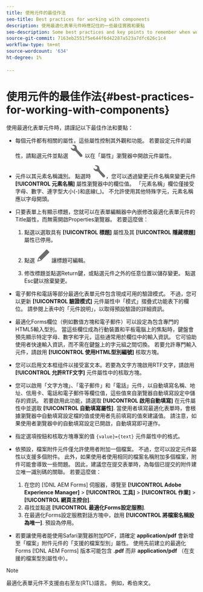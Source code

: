```yaml
---
title: 使用元件的最佳作法
seo-title: Best practices for working with components
description: 使用最適化表單元件時應記住的一些最佳實務和要點
seo-description: Some best practices and key points to remember when working with Adaptive Form components
source-git-commit: 7163eb2551f5e644f6d42287a523a7dfc626c1c4
workflow-type: tm+mt
source-wordcount: '634'
ht-degree: 1%

---
```



# 使用元件的最佳作法{#best-practices-for-working-with-components}

使用最適化表單元件時，請謹記以下最佳作法和要點：

* 每個元件都有相關的屬性，這些屬性控制其外觀和功能。 若要設定元件的屬性，請點選元件並點選 ![屬性](assets/Smock_Wrench_18_N.svg) 以在「屬性」瀏覽器中開啟元件屬性。
* 元件以其元素名稱識別。 點選時 ![屬性](assets/Smock_Wrench_18_N.svg)，您可以透過變更元件名稱來變更元件 **[!UICONTROL 元素名稱]** 屬性瀏覽器中的欄位值。 「元素名稱」欄位僅接受字母、數字、連字型大小(-)和底線(_)。 不允許使用其他特殊字元，元素名稱應以字母開頭。

* 只要表單上有顯示標題，您就可以在表單編輯器中內嵌修改最適化表單元件的Title屬性，而無需開啟Properties瀏覽器。 若要這麼做：

   1. 點選以選取具有 **[!UICONTROL 標題]** 屬性及其 **[!UICONTROL 隱藏標題]** 屬性已停用。

   1. 點選 ![編輯圖示](assets/Smock_Edit_18_N.svg) 讓標題可編輯。

   1. 修改標題並點選Return鍵，或點選元件之外的任意位置以儲存變更。 點選Esc鍵以捨棄變更。

* 電子郵件和電話等部分最適化表單元件包含現成可用的驗證模式。 不過，您可以更新 **[!UICONTROL 驗證模式]** 元件屬性中「模式」摺疊式功能表下的欄位。 請參閱上表中的「元件說明」，以取得預設驗證的詳細資訊。

* 最適化Forms欄位（例如數值方塊和電子郵件）可以設定為包含專門的HTML5輸入型別。 當這些欄位成為行動裝置和平板電腦上的焦點時，鍵盤會預先顯示特定字母、數字和字元，這些通常用於欄位中的輸入資訊。 它可協助使用者快速輸入資訊，而不需在鍵盤上的字元組之間切換。 若要允許專門輸入元件，請啟用 **[!UICONTROL 使用HTML型別編號]** 核取方塊。

* 您可以启用文本框组件以接受富文本。若要為文字方塊啟用RTF文字，請啟用 **[!UICONTROL 允許RTF文字]** 元件屬性中的核取方塊。

* 您可以啟用「文字方塊」、「電子郵件」和「電話」元件，以自動填寫名稱、地址、信用卡、電話和電子郵件等欄位值，這些值來自瀏覽器自動填寫設定中儲存的資訊。 若要啟用此功能，請選取 **[!UICONTROL 啟用自動填寫]** 在元件屬性中並選取 **[!UICONTROL 自動填寫屬性]**. 當使用者填寫最適化表單時，會根據瀏覽器中自動填寫設定檔的值或使用者先前填寫的值來建議值。 請注意，如果使用者瀏覽器中的自動填寫設定已開啟，自動填寫即可運作。

* 指定選項按鈕和核取方塊專案的值 `{value}={text}` 元件屬性中的格式。
* 依預設，檔案附件元件僅允許使用者附加一個檔案。 不過，您可以設定元件屬性以支援多個附件。 此外，如果使用者使用相同的檔案名稱附加多個檔案，附件可能會導致一些問題。 因此，建議您在提交表單時，為每個已提交的附件建立唯一識別碼的關聯。 若要這麼做：

   1. 在您的 [!DNL AEM Forms] 伺服器，導覽至 **[!UICONTROL Adobe Experience Manager]** > **[!UICONTROL 工具]** > **[!UICONTROL 作業]** > **[!UICONTROL 網頁主控台]**.
   1. 尋找並點選 **[!UICONTROL 最適化Forms設定服務]**.
   1. 在最適化Forms設定服務對話方塊中，啟用 **[!UICONTROL 將檔案名稱設為唯一]**. 預設為停用。

* 若要讓使用者能使用Safari瀏覽器附加PDF，請確定 **application/pdf** 會新增至「檔案」附件元件的「支援的檔案型別」屬性。 使用先前建立的最適化Forms [!DNL AEM Forms] 版本可能包含 **.pdf** 而非 **application/pdf** （在支援的檔案型別屬性中）。

>[!NOTE]
>
>最適化表單元件不支援由右至左(RTL)語言。 例如，希伯來文。